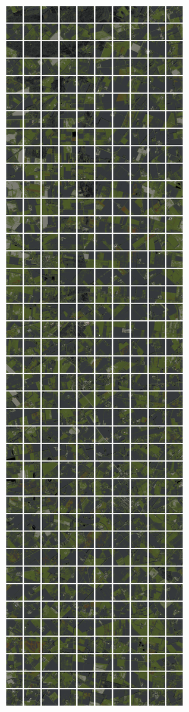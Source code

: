 <html>
<div>
<img src="https://github.com/HakkaTjakka/NL_TILE_MAP/blob/main/18/637/-1039/r.6370.-10390.png" height="44" width="44">
<img src="https://github.com/HakkaTjakka/NL_TILE_MAP/blob/main/18/637/-1039/r.6371.-10390.png" height="44" width="44">
<img src="https://github.com/HakkaTjakka/NL_TILE_MAP/blob/main/18/637/-1039/r.6372.-10390.png" height="44" width="44">
<img src="https://github.com/HakkaTjakka/NL_TILE_MAP/blob/main/18/637/-1039/r.6373.-10390.png" height="44" width="44">
<img src="https://github.com/HakkaTjakka/NL_TILE_MAP/blob/main/18/637/-1039/r.6374.-10390.png" height="44" width="44">
<img src="https://github.com/HakkaTjakka/NL_TILE_MAP/blob/main/18/637/-1039/r.6375.-10390.png" height="44" width="44">
<img src="https://github.com/HakkaTjakka/NL_TILE_MAP/blob/main/18/637/-1039/r.6376.-10390.png" height="44" width="44">
<img src="https://github.com/HakkaTjakka/NL_TILE_MAP/blob/main/18/637/-1039/r.6377.-10390.png" height="44" width="44">
<img src="https://github.com/HakkaTjakka/NL_TILE_MAP/blob/main/18/637/-1039/r.6378.-10390.png" height="44" width="44">
<img src="https://github.com/HakkaTjakka/NL_TILE_MAP/blob/main/18/637/-1039/r.6379.-10390.png" height="44" width="44">
<img src="https://github.com/HakkaTjakka/NL_TILE_MAP/blob/main/18/638/-1039/r.6380.-10390.png" height="44" width="44">
<img src="https://github.com/HakkaTjakka/NL_TILE_MAP/blob/main/18/638/-1039/r.6381.-10390.png" height="44" width="44">
<img src="https://github.com/HakkaTjakka/NL_TILE_MAP/blob/main/18/638/-1039/r.6382.-10390.png" height="44" width="44">
<img src="https://github.com/HakkaTjakka/NL_TILE_MAP/blob/main/18/638/-1039/r.6383.-10390.png" height="44" width="44">
<img src="https://github.com/HakkaTjakka/NL_TILE_MAP/blob/main/18/638/-1039/r.6384.-10390.png" height="44" width="44">
<img src="https://github.com/HakkaTjakka/NL_TILE_MAP/blob/main/18/638/-1039/r.6385.-10390.png" height="44" width="44">
<img src="https://github.com/HakkaTjakka/NL_TILE_MAP/blob/main/18/638/-1039/r.6386.-10390.png" height="44" width="44">
<img src="https://github.com/HakkaTjakka/NL_TILE_MAP/blob/main/18/638/-1039/r.6387.-10390.png" height="44" width="44">
<img src="https://github.com/HakkaTjakka/NL_TILE_MAP/blob/main/18/638/-1039/r.6388.-10390.png" height="44" width="44">
<img src="https://github.com/HakkaTjakka/NL_TILE_MAP/blob/main/18/638/-1039/r.6389.-10390.png" height="44" width="44">
<br>
<img src="https://github.com/HakkaTjakka/NL_TILE_MAP/blob/main/18/637/-1039/r.6370.-10389.png" height="44" width="44">
<img src="https://github.com/HakkaTjakka/NL_TILE_MAP/blob/main/18/637/-1039/r.6371.-10389.png" height="44" width="44">
<img src="https://github.com/HakkaTjakka/NL_TILE_MAP/blob/main/18/637/-1039/r.6372.-10389.png" height="44" width="44">
<img src="https://github.com/HakkaTjakka/NL_TILE_MAP/blob/main/18/637/-1039/r.6373.-10389.png" height="44" width="44">
<img src="https://github.com/HakkaTjakka/NL_TILE_MAP/blob/main/18/637/-1039/r.6374.-10389.png" height="44" width="44">
<img src="https://github.com/HakkaTjakka/NL_TILE_MAP/blob/main/18/637/-1039/r.6375.-10389.png" height="44" width="44">
<img src="https://github.com/HakkaTjakka/NL_TILE_MAP/blob/main/18/637/-1039/r.6376.-10389.png" height="44" width="44">
<img src="https://github.com/HakkaTjakka/NL_TILE_MAP/blob/main/18/637/-1039/r.6377.-10389.png" height="44" width="44">
<img src="https://github.com/HakkaTjakka/NL_TILE_MAP/blob/main/18/637/-1039/r.6378.-10389.png" height="44" width="44">
<img src="https://github.com/HakkaTjakka/NL_TILE_MAP/blob/main/18/637/-1039/r.6379.-10389.png" height="44" width="44">
<img src="https://github.com/HakkaTjakka/NL_TILE_MAP/blob/main/18/638/-1039/r.6380.-10389.png" height="44" width="44">
<img src="https://github.com/HakkaTjakka/NL_TILE_MAP/blob/main/18/638/-1039/r.6381.-10389.png" height="44" width="44">
<img src="https://github.com/HakkaTjakka/NL_TILE_MAP/blob/main/18/638/-1039/r.6382.-10389.png" height="44" width="44">
<img src="https://github.com/HakkaTjakka/NL_TILE_MAP/blob/main/18/638/-1039/r.6383.-10389.png" height="44" width="44">
<img src="https://github.com/HakkaTjakka/NL_TILE_MAP/blob/main/18/638/-1039/r.6384.-10389.png" height="44" width="44">
<img src="https://github.com/HakkaTjakka/NL_TILE_MAP/blob/main/18/638/-1039/r.6385.-10389.png" height="44" width="44">
<img src="https://github.com/HakkaTjakka/NL_TILE_MAP/blob/main/18/638/-1039/r.6386.-10389.png" height="44" width="44">
<img src="https://github.com/HakkaTjakka/NL_TILE_MAP/blob/main/18/638/-1039/r.6387.-10389.png" height="44" width="44">
<img src="https://github.com/HakkaTjakka/NL_TILE_MAP/blob/main/18/638/-1039/r.6388.-10389.png" height="44" width="44">
<img src="https://github.com/HakkaTjakka/NL_TILE_MAP/blob/main/18/638/-1039/r.6389.-10389.png" height="44" width="44">
<br>
<img src="https://github.com/HakkaTjakka/NL_TILE_MAP/blob/main/18/637/-1039/r.6370.-10388.png" height="44" width="44">
<img src="https://github.com/HakkaTjakka/NL_TILE_MAP/blob/main/18/637/-1039/r.6371.-10388.png" height="44" width="44">
<img src="https://github.com/HakkaTjakka/NL_TILE_MAP/blob/main/18/637/-1039/r.6372.-10388.png" height="44" width="44">
<img src="https://github.com/HakkaTjakka/NL_TILE_MAP/blob/main/18/637/-1039/r.6373.-10388.png" height="44" width="44">
<img src="https://github.com/HakkaTjakka/NL_TILE_MAP/blob/main/18/637/-1039/r.6374.-10388.png" height="44" width="44">
<img src="https://github.com/HakkaTjakka/NL_TILE_MAP/blob/main/18/637/-1039/r.6375.-10388.png" height="44" width="44">
<img src="https://github.com/HakkaTjakka/NL_TILE_MAP/blob/main/18/637/-1039/r.6376.-10388.png" height="44" width="44">
<img src="https://github.com/HakkaTjakka/NL_TILE_MAP/blob/main/18/637/-1039/r.6377.-10388.png" height="44" width="44">
<img src="https://github.com/HakkaTjakka/NL_TILE_MAP/blob/main/18/637/-1039/r.6378.-10388.png" height="44" width="44">
<img src="https://github.com/HakkaTjakka/NL_TILE_MAP/blob/main/18/637/-1039/r.6379.-10388.png" height="44" width="44">
<img src="https://github.com/HakkaTjakka/NL_TILE_MAP/blob/main/18/638/-1039/r.6380.-10388.png" height="44" width="44">
<img src="https://github.com/HakkaTjakka/NL_TILE_MAP/blob/main/18/638/-1039/r.6381.-10388.png" height="44" width="44">
<img src="https://github.com/HakkaTjakka/NL_TILE_MAP/blob/main/18/638/-1039/r.6382.-10388.png" height="44" width="44">
<img src="https://github.com/HakkaTjakka/NL_TILE_MAP/blob/main/18/638/-1039/r.6383.-10388.png" height="44" width="44">
<img src="https://github.com/HakkaTjakka/NL_TILE_MAP/blob/main/18/638/-1039/r.6384.-10388.png" height="44" width="44">
<img src="https://github.com/HakkaTjakka/NL_TILE_MAP/blob/main/18/638/-1039/r.6385.-10388.png" height="44" width="44">
<img src="https://github.com/HakkaTjakka/NL_TILE_MAP/blob/main/18/638/-1039/r.6386.-10388.png" height="44" width="44">
<img src="https://github.com/HakkaTjakka/NL_TILE_MAP/blob/main/18/638/-1039/r.6387.-10388.png" height="44" width="44">
<img src="https://github.com/HakkaTjakka/NL_TILE_MAP/blob/main/18/638/-1039/r.6388.-10388.png" height="44" width="44">
<img src="https://github.com/HakkaTjakka/NL_TILE_MAP/blob/main/18/638/-1039/r.6389.-10388.png" height="44" width="44">
<br>
<img src="https://github.com/HakkaTjakka/NL_TILE_MAP/blob/main/18/637/-1039/r.6370.-10387.png" height="44" width="44">
<img src="https://github.com/HakkaTjakka/NL_TILE_MAP/blob/main/18/637/-1039/r.6371.-10387.png" height="44" width="44">
<img src="https://github.com/HakkaTjakka/NL_TILE_MAP/blob/main/18/637/-1039/r.6372.-10387.png" height="44" width="44">
<img src="https://github.com/HakkaTjakka/NL_TILE_MAP/blob/main/18/637/-1039/r.6373.-10387.png" height="44" width="44">
<img src="https://github.com/HakkaTjakka/NL_TILE_MAP/blob/main/18/637/-1039/r.6374.-10387.png" height="44" width="44">
<img src="https://github.com/HakkaTjakka/NL_TILE_MAP/blob/main/18/637/-1039/r.6375.-10387.png" height="44" width="44">
<img src="https://github.com/HakkaTjakka/NL_TILE_MAP/blob/main/18/637/-1039/r.6376.-10387.png" height="44" width="44">
<img src="https://github.com/HakkaTjakka/NL_TILE_MAP/blob/main/18/637/-1039/r.6377.-10387.png" height="44" width="44">
<img src="https://github.com/HakkaTjakka/NL_TILE_MAP/blob/main/18/637/-1039/r.6378.-10387.png" height="44" width="44">
<img src="https://github.com/HakkaTjakka/NL_TILE_MAP/blob/main/18/637/-1039/r.6379.-10387.png" height="44" width="44">
<img src="https://github.com/HakkaTjakka/NL_TILE_MAP/blob/main/18/638/-1039/r.6380.-10387.png" height="44" width="44">
<img src="https://github.com/HakkaTjakka/NL_TILE_MAP/blob/main/18/638/-1039/r.6381.-10387.png" height="44" width="44">
<img src="https://github.com/HakkaTjakka/NL_TILE_MAP/blob/main/18/638/-1039/r.6382.-10387.png" height="44" width="44">
<img src="https://github.com/HakkaTjakka/NL_TILE_MAP/blob/main/18/638/-1039/r.6383.-10387.png" height="44" width="44">
<img src="https://github.com/HakkaTjakka/NL_TILE_MAP/blob/main/18/638/-1039/r.6384.-10387.png" height="44" width="44">
<img src="https://github.com/HakkaTjakka/NL_TILE_MAP/blob/main/18/638/-1039/r.6385.-10387.png" height="44" width="44">
<img src="https://github.com/HakkaTjakka/NL_TILE_MAP/blob/main/18/638/-1039/r.6386.-10387.png" height="44" width="44">
<img src="https://github.com/HakkaTjakka/NL_TILE_MAP/blob/main/18/638/-1039/r.6387.-10387.png" height="44" width="44">
<img src="https://github.com/HakkaTjakka/NL_TILE_MAP/blob/main/18/638/-1039/r.6388.-10387.png" height="44" width="44">
<img src="https://github.com/HakkaTjakka/NL_TILE_MAP/blob/main/18/638/-1039/r.6389.-10387.png" height="44" width="44">
<br>
<img src="https://github.com/HakkaTjakka/NL_TILE_MAP/blob/main/18/637/-1039/r.6370.-10386.png" height="44" width="44">
<img src="https://github.com/HakkaTjakka/NL_TILE_MAP/blob/main/18/637/-1039/r.6371.-10386.png" height="44" width="44">
<img src="https://github.com/HakkaTjakka/NL_TILE_MAP/blob/main/18/637/-1039/r.6372.-10386.png" height="44" width="44">
<img src="https://github.com/HakkaTjakka/NL_TILE_MAP/blob/main/18/637/-1039/r.6373.-10386.png" height="44" width="44">
<img src="https://github.com/HakkaTjakka/NL_TILE_MAP/blob/main/18/637/-1039/r.6374.-10386.png" height="44" width="44">
<img src="https://github.com/HakkaTjakka/NL_TILE_MAP/blob/main/18/637/-1039/r.6375.-10386.png" height="44" width="44">
<img src="https://github.com/HakkaTjakka/NL_TILE_MAP/blob/main/18/637/-1039/r.6376.-10386.png" height="44" width="44">
<img src="https://github.com/HakkaTjakka/NL_TILE_MAP/blob/main/18/637/-1039/r.6377.-10386.png" height="44" width="44">
<img src="https://github.com/HakkaTjakka/NL_TILE_MAP/blob/main/18/637/-1039/r.6378.-10386.png" height="44" width="44">
<img src="https://github.com/HakkaTjakka/NL_TILE_MAP/blob/main/18/637/-1039/r.6379.-10386.png" height="44" width="44">
<img src="https://github.com/HakkaTjakka/NL_TILE_MAP/blob/main/18/638/-1039/r.6380.-10386.png" height="44" width="44">
<img src="https://github.com/HakkaTjakka/NL_TILE_MAP/blob/main/18/638/-1039/r.6381.-10386.png" height="44" width="44">
<img src="https://github.com/HakkaTjakka/NL_TILE_MAP/blob/main/18/638/-1039/r.6382.-10386.png" height="44" width="44">
<img src="https://github.com/HakkaTjakka/NL_TILE_MAP/blob/main/18/638/-1039/r.6383.-10386.png" height="44" width="44">
<img src="https://github.com/HakkaTjakka/NL_TILE_MAP/blob/main/18/638/-1039/r.6384.-10386.png" height="44" width="44">
<img src="https://github.com/HakkaTjakka/NL_TILE_MAP/blob/main/18/638/-1039/r.6385.-10386.png" height="44" width="44">
<img src="https://github.com/HakkaTjakka/NL_TILE_MAP/blob/main/18/638/-1039/r.6386.-10386.png" height="44" width="44">
<img src="https://github.com/HakkaTjakka/NL_TILE_MAP/blob/main/18/638/-1039/r.6387.-10386.png" height="44" width="44">
<img src="https://github.com/HakkaTjakka/NL_TILE_MAP/blob/main/18/638/-1039/r.6388.-10386.png" height="44" width="44">
<img src="https://github.com/HakkaTjakka/NL_TILE_MAP/blob/main/18/638/-1039/r.6389.-10386.png" height="44" width="44">
<br>
<img src="https://github.com/HakkaTjakka/NL_TILE_MAP/blob/main/18/637/-1039/r.6370.-10385.png" height="44" width="44">
<img src="https://github.com/HakkaTjakka/NL_TILE_MAP/blob/main/18/637/-1039/r.6371.-10385.png" height="44" width="44">
<img src="https://github.com/HakkaTjakka/NL_TILE_MAP/blob/main/18/637/-1039/r.6372.-10385.png" height="44" width="44">
<img src="https://github.com/HakkaTjakka/NL_TILE_MAP/blob/main/18/637/-1039/r.6373.-10385.png" height="44" width="44">
<img src="https://github.com/HakkaTjakka/NL_TILE_MAP/blob/main/18/637/-1039/r.6374.-10385.png" height="44" width="44">
<img src="https://github.com/HakkaTjakka/NL_TILE_MAP/blob/main/18/637/-1039/r.6375.-10385.png" height="44" width="44">
<img src="https://github.com/HakkaTjakka/NL_TILE_MAP/blob/main/18/637/-1039/r.6376.-10385.png" height="44" width="44">
<img src="https://github.com/HakkaTjakka/NL_TILE_MAP/blob/main/18/637/-1039/r.6377.-10385.png" height="44" width="44">
<img src="https://github.com/HakkaTjakka/NL_TILE_MAP/blob/main/18/637/-1039/r.6378.-10385.png" height="44" width="44">
<img src="https://github.com/HakkaTjakka/NL_TILE_MAP/blob/main/18/637/-1039/r.6379.-10385.png" height="44" width="44">
<img src="https://github.com/HakkaTjakka/NL_TILE_MAP/blob/main/18/638/-1039/r.6380.-10385.png" height="44" width="44">
<img src="https://github.com/HakkaTjakka/NL_TILE_MAP/blob/main/18/638/-1039/r.6381.-10385.png" height="44" width="44">
<img src="https://github.com/HakkaTjakka/NL_TILE_MAP/blob/main/18/638/-1039/r.6382.-10385.png" height="44" width="44">
<img src="https://github.com/HakkaTjakka/NL_TILE_MAP/blob/main/18/638/-1039/r.6383.-10385.png" height="44" width="44">
<img src="https://github.com/HakkaTjakka/NL_TILE_MAP/blob/main/18/638/-1039/r.6384.-10385.png" height="44" width="44">
<img src="https://github.com/HakkaTjakka/NL_TILE_MAP/blob/main/18/638/-1039/r.6385.-10385.png" height="44" width="44">
<img src="https://github.com/HakkaTjakka/NL_TILE_MAP/blob/main/18/638/-1039/r.6386.-10385.png" height="44" width="44">
<img src="https://github.com/HakkaTjakka/NL_TILE_MAP/blob/main/18/638/-1039/r.6387.-10385.png" height="44" width="44">
<img src="https://github.com/HakkaTjakka/NL_TILE_MAP/blob/main/18/638/-1039/r.6388.-10385.png" height="44" width="44">
<img src="https://github.com/HakkaTjakka/NL_TILE_MAP/blob/main/18/638/-1039/r.6389.-10385.png" height="44" width="44">
<br>
<img src="https://github.com/HakkaTjakka/NL_TILE_MAP/blob/main/18/637/-1039/r.6370.-10384.png" height="44" width="44">
<img src="https://github.com/HakkaTjakka/NL_TILE_MAP/blob/main/18/637/-1039/r.6371.-10384.png" height="44" width="44">
<img src="https://github.com/HakkaTjakka/NL_TILE_MAP/blob/main/18/637/-1039/r.6372.-10384.png" height="44" width="44">
<img src="https://github.com/HakkaTjakka/NL_TILE_MAP/blob/main/18/637/-1039/r.6373.-10384.png" height="44" width="44">
<img src="https://github.com/HakkaTjakka/NL_TILE_MAP/blob/main/18/637/-1039/r.6374.-10384.png" height="44" width="44">
<img src="https://github.com/HakkaTjakka/NL_TILE_MAP/blob/main/18/637/-1039/r.6375.-10384.png" height="44" width="44">
<img src="https://github.com/HakkaTjakka/NL_TILE_MAP/blob/main/18/637/-1039/r.6376.-10384.png" height="44" width="44">
<img src="https://github.com/HakkaTjakka/NL_TILE_MAP/blob/main/18/637/-1039/r.6377.-10384.png" height="44" width="44">
<img src="https://github.com/HakkaTjakka/NL_TILE_MAP/blob/main/18/637/-1039/r.6378.-10384.png" height="44" width="44">
<img src="https://github.com/HakkaTjakka/NL_TILE_MAP/blob/main/18/637/-1039/r.6379.-10384.png" height="44" width="44">
<img src="https://github.com/HakkaTjakka/NL_TILE_MAP/blob/main/18/638/-1039/r.6380.-10384.png" height="44" width="44">
<img src="https://github.com/HakkaTjakka/NL_TILE_MAP/blob/main/18/638/-1039/r.6381.-10384.png" height="44" width="44">
<img src="https://github.com/HakkaTjakka/NL_TILE_MAP/blob/main/18/638/-1039/r.6382.-10384.png" height="44" width="44">
<img src="https://github.com/HakkaTjakka/NL_TILE_MAP/blob/main/18/638/-1039/r.6383.-10384.png" height="44" width="44">
<img src="https://github.com/HakkaTjakka/NL_TILE_MAP/blob/main/18/638/-1039/r.6384.-10384.png" height="44" width="44">
<img src="https://github.com/HakkaTjakka/NL_TILE_MAP/blob/main/18/638/-1039/r.6385.-10384.png" height="44" width="44">
<img src="https://github.com/HakkaTjakka/NL_TILE_MAP/blob/main/18/638/-1039/r.6386.-10384.png" height="44" width="44">
<img src="https://github.com/HakkaTjakka/NL_TILE_MAP/blob/main/18/638/-1039/r.6387.-10384.png" height="44" width="44">
<img src="https://github.com/HakkaTjakka/NL_TILE_MAP/blob/main/18/638/-1039/r.6388.-10384.png" height="44" width="44">
<img src="https://github.com/HakkaTjakka/NL_TILE_MAP/blob/main/18/638/-1039/r.6389.-10384.png" height="44" width="44">
<br>
<img src="https://github.com/HakkaTjakka/NL_TILE_MAP/blob/main/18/637/-1039/r.6370.-10383.png" height="44" width="44">
<img src="https://github.com/HakkaTjakka/NL_TILE_MAP/blob/main/18/637/-1039/r.6371.-10383.png" height="44" width="44">
<img src="https://github.com/HakkaTjakka/NL_TILE_MAP/blob/main/18/637/-1039/r.6372.-10383.png" height="44" width="44">
<img src="https://github.com/HakkaTjakka/NL_TILE_MAP/blob/main/18/637/-1039/r.6373.-10383.png" height="44" width="44">
<img src="https://github.com/HakkaTjakka/NL_TILE_MAP/blob/main/18/637/-1039/r.6374.-10383.png" height="44" width="44">
<img src="https://github.com/HakkaTjakka/NL_TILE_MAP/blob/main/18/637/-1039/r.6375.-10383.png" height="44" width="44">
<img src="https://github.com/HakkaTjakka/NL_TILE_MAP/blob/main/18/637/-1039/r.6376.-10383.png" height="44" width="44">
<img src="https://github.com/HakkaTjakka/NL_TILE_MAP/blob/main/18/637/-1039/r.6377.-10383.png" height="44" width="44">
<img src="https://github.com/HakkaTjakka/NL_TILE_MAP/blob/main/18/637/-1039/r.6378.-10383.png" height="44" width="44">
<img src="https://github.com/HakkaTjakka/NL_TILE_MAP/blob/main/18/637/-1039/r.6379.-10383.png" height="44" width="44">
<img src="https://github.com/HakkaTjakka/NL_TILE_MAP/blob/main/18/638/-1039/r.6380.-10383.png" height="44" width="44">
<img src="https://github.com/HakkaTjakka/NL_TILE_MAP/blob/main/18/638/-1039/r.6381.-10383.png" height="44" width="44">
<img src="https://github.com/HakkaTjakka/NL_TILE_MAP/blob/main/18/638/-1039/r.6382.-10383.png" height="44" width="44">
<img src="https://github.com/HakkaTjakka/NL_TILE_MAP/blob/main/18/638/-1039/r.6383.-10383.png" height="44" width="44">
<img src="https://github.com/HakkaTjakka/NL_TILE_MAP/blob/main/18/638/-1039/r.6384.-10383.png" height="44" width="44">
<img src="https://github.com/HakkaTjakka/NL_TILE_MAP/blob/main/18/638/-1039/r.6385.-10383.png" height="44" width="44">
<img src="https://github.com/HakkaTjakka/NL_TILE_MAP/blob/main/18/638/-1039/r.6386.-10383.png" height="44" width="44">
<img src="https://github.com/HakkaTjakka/NL_TILE_MAP/blob/main/18/638/-1039/r.6387.-10383.png" height="44" width="44">
<img src="https://github.com/HakkaTjakka/NL_TILE_MAP/blob/main/18/638/-1039/r.6388.-10383.png" height="44" width="44">
<img src="https://github.com/HakkaTjakka/NL_TILE_MAP/blob/main/18/638/-1039/r.6389.-10383.png" height="44" width="44">
<br>
<img src="https://github.com/HakkaTjakka/NL_TILE_MAP/blob/main/18/637/-1039/r.6370.-10382.png" height="44" width="44">
<img src="https://github.com/HakkaTjakka/NL_TILE_MAP/blob/main/18/637/-1039/r.6371.-10382.png" height="44" width="44">
<img src="https://github.com/HakkaTjakka/NL_TILE_MAP/blob/main/18/637/-1039/r.6372.-10382.png" height="44" width="44">
<img src="https://github.com/HakkaTjakka/NL_TILE_MAP/blob/main/18/637/-1039/r.6373.-10382.png" height="44" width="44">
<img src="https://github.com/HakkaTjakka/NL_TILE_MAP/blob/main/18/637/-1039/r.6374.-10382.png" height="44" width="44">
<img src="https://github.com/HakkaTjakka/NL_TILE_MAP/blob/main/18/637/-1039/r.6375.-10382.png" height="44" width="44">
<img src="https://github.com/HakkaTjakka/NL_TILE_MAP/blob/main/18/637/-1039/r.6376.-10382.png" height="44" width="44">
<img src="https://github.com/HakkaTjakka/NL_TILE_MAP/blob/main/18/637/-1039/r.6377.-10382.png" height="44" width="44">
<img src="https://github.com/HakkaTjakka/NL_TILE_MAP/blob/main/18/637/-1039/r.6378.-10382.png" height="44" width="44">
<img src="https://github.com/HakkaTjakka/NL_TILE_MAP/blob/main/18/637/-1039/r.6379.-10382.png" height="44" width="44">
<img src="https://github.com/HakkaTjakka/NL_TILE_MAP/blob/main/18/638/-1039/r.6380.-10382.png" height="44" width="44">
<img src="https://github.com/HakkaTjakka/NL_TILE_MAP/blob/main/18/638/-1039/r.6381.-10382.png" height="44" width="44">
<img src="https://github.com/HakkaTjakka/NL_TILE_MAP/blob/main/18/638/-1039/r.6382.-10382.png" height="44" width="44">
<img src="https://github.com/HakkaTjakka/NL_TILE_MAP/blob/main/18/638/-1039/r.6383.-10382.png" height="44" width="44">
<img src="https://github.com/HakkaTjakka/NL_TILE_MAP/blob/main/18/638/-1039/r.6384.-10382.png" height="44" width="44">
<img src="https://github.com/HakkaTjakka/NL_TILE_MAP/blob/main/18/638/-1039/r.6385.-10382.png" height="44" width="44">
<img src="https://github.com/HakkaTjakka/NL_TILE_MAP/blob/main/18/638/-1039/r.6386.-10382.png" height="44" width="44">
<img src="https://github.com/HakkaTjakka/NL_TILE_MAP/blob/main/18/638/-1039/r.6387.-10382.png" height="44" width="44">
<img src="https://github.com/HakkaTjakka/NL_TILE_MAP/blob/main/18/638/-1039/r.6388.-10382.png" height="44" width="44">
<img src="https://github.com/HakkaTjakka/NL_TILE_MAP/blob/main/18/638/-1039/r.6389.-10382.png" height="44" width="44">
<br>
<img src="https://github.com/HakkaTjakka/NL_TILE_MAP/blob/main/18/637/-1039/r.6370.-10381.png" height="44" width="44">
<img src="https://github.com/HakkaTjakka/NL_TILE_MAP/blob/main/18/637/-1039/r.6371.-10381.png" height="44" width="44">
<img src="https://github.com/HakkaTjakka/NL_TILE_MAP/blob/main/18/637/-1039/r.6372.-10381.png" height="44" width="44">
<img src="https://github.com/HakkaTjakka/NL_TILE_MAP/blob/main/18/637/-1039/r.6373.-10381.png" height="44" width="44">
<img src="https://github.com/HakkaTjakka/NL_TILE_MAP/blob/main/18/637/-1039/r.6374.-10381.png" height="44" width="44">
<img src="https://github.com/HakkaTjakka/NL_TILE_MAP/blob/main/18/637/-1039/r.6375.-10381.png" height="44" width="44">
<img src="https://github.com/HakkaTjakka/NL_TILE_MAP/blob/main/18/637/-1039/r.6376.-10381.png" height="44" width="44">
<img src="https://github.com/HakkaTjakka/NL_TILE_MAP/blob/main/18/637/-1039/r.6377.-10381.png" height="44" width="44">
<img src="https://github.com/HakkaTjakka/NL_TILE_MAP/blob/main/18/637/-1039/r.6378.-10381.png" height="44" width="44">
<img src="https://github.com/HakkaTjakka/NL_TILE_MAP/blob/main/18/637/-1039/r.6379.-10381.png" height="44" width="44">
<img src="https://github.com/HakkaTjakka/NL_TILE_MAP/blob/main/18/638/-1039/r.6380.-10381.png" height="44" width="44">
<img src="https://github.com/HakkaTjakka/NL_TILE_MAP/blob/main/18/638/-1039/r.6381.-10381.png" height="44" width="44">
<img src="https://github.com/HakkaTjakka/NL_TILE_MAP/blob/main/18/638/-1039/r.6382.-10381.png" height="44" width="44">
<img src="https://github.com/HakkaTjakka/NL_TILE_MAP/blob/main/18/638/-1039/r.6383.-10381.png" height="44" width="44">
<img src="https://github.com/HakkaTjakka/NL_TILE_MAP/blob/main/18/638/-1039/r.6384.-10381.png" height="44" width="44">
<img src="https://github.com/HakkaTjakka/NL_TILE_MAP/blob/main/18/638/-1039/r.6385.-10381.png" height="44" width="44">
<img src="https://github.com/HakkaTjakka/NL_TILE_MAP/blob/main/18/638/-1039/r.6386.-10381.png" height="44" width="44">
<img src="https://github.com/HakkaTjakka/NL_TILE_MAP/blob/main/18/638/-1039/r.6387.-10381.png" height="44" width="44">
<img src="https://github.com/HakkaTjakka/NL_TILE_MAP/blob/main/18/638/-1039/r.6388.-10381.png" height="44" width="44">
<img src="https://github.com/HakkaTjakka/NL_TILE_MAP/blob/main/18/638/-1039/r.6389.-10381.png" height="44" width="44">
<br>
<img src="https://github.com/HakkaTjakka/NL_TILE_MAP/blob/main/18/637/-1038/r.6370.-10380.png" height="44" width="44">
<img src="https://github.com/HakkaTjakka/NL_TILE_MAP/blob/main/18/637/-1038/r.6371.-10380.png" height="44" width="44">
<img src="https://github.com/HakkaTjakka/NL_TILE_MAP/blob/main/18/637/-1038/r.6372.-10380.png" height="44" width="44">
<img src="https://github.com/HakkaTjakka/NL_TILE_MAP/blob/main/18/637/-1038/r.6373.-10380.png" height="44" width="44">
<img src="https://github.com/HakkaTjakka/NL_TILE_MAP/blob/main/18/637/-1038/r.6374.-10380.png" height="44" width="44">
<img src="https://github.com/HakkaTjakka/NL_TILE_MAP/blob/main/18/637/-1038/r.6375.-10380.png" height="44" width="44">
<img src="https://github.com/HakkaTjakka/NL_TILE_MAP/blob/main/18/637/-1038/r.6376.-10380.png" height="44" width="44">
<img src="https://github.com/HakkaTjakka/NL_TILE_MAP/blob/main/18/637/-1038/r.6377.-10380.png" height="44" width="44">
<img src="https://github.com/HakkaTjakka/NL_TILE_MAP/blob/main/18/637/-1038/r.6378.-10380.png" height="44" width="44">
<img src="https://github.com/HakkaTjakka/NL_TILE_MAP/blob/main/18/637/-1038/r.6379.-10380.png" height="44" width="44">
<img src="https://github.com/HakkaTjakka/NL_TILE_MAP/blob/main/18/638/-1038/r.6380.-10380.png" height="44" width="44">
<img src="https://github.com/HakkaTjakka/NL_TILE_MAP/blob/main/18/638/-1038/r.6381.-10380.png" height="44" width="44">
<img src="https://github.com/HakkaTjakka/NL_TILE_MAP/blob/main/18/638/-1038/r.6382.-10380.png" height="44" width="44">
<img src="https://github.com/HakkaTjakka/NL_TILE_MAP/blob/main/18/638/-1038/r.6383.-10380.png" height="44" width="44">
<img src="https://github.com/HakkaTjakka/NL_TILE_MAP/blob/main/18/638/-1038/r.6384.-10380.png" height="44" width="44">
<img src="https://github.com/HakkaTjakka/NL_TILE_MAP/blob/main/18/638/-1038/r.6385.-10380.png" height="44" width="44">
<img src="https://github.com/HakkaTjakka/NL_TILE_MAP/blob/main/18/638/-1038/r.6386.-10380.png" height="44" width="44">
<img src="https://github.com/HakkaTjakka/NL_TILE_MAP/blob/main/18/638/-1038/r.6387.-10380.png" height="44" width="44">
<img src="https://github.com/HakkaTjakka/NL_TILE_MAP/blob/main/18/638/-1038/r.6388.-10380.png" height="44" width="44">
<img src="https://github.com/HakkaTjakka/NL_TILE_MAP/blob/main/18/638/-1038/r.6389.-10380.png" height="44" width="44">
<br>
<img src="https://github.com/HakkaTjakka/NL_TILE_MAP/blob/main/18/637/-1038/r.6370.-10379.png" height="44" width="44">
<img src="https://github.com/HakkaTjakka/NL_TILE_MAP/blob/main/18/637/-1038/r.6371.-10379.png" height="44" width="44">
<img src="https://github.com/HakkaTjakka/NL_TILE_MAP/blob/main/18/637/-1038/r.6372.-10379.png" height="44" width="44">
<img src="https://github.com/HakkaTjakka/NL_TILE_MAP/blob/main/18/637/-1038/r.6373.-10379.png" height="44" width="44">
<img src="https://github.com/HakkaTjakka/NL_TILE_MAP/blob/main/18/637/-1038/r.6374.-10379.png" height="44" width="44">
<img src="https://github.com/HakkaTjakka/NL_TILE_MAP/blob/main/18/637/-1038/r.6375.-10379.png" height="44" width="44">
<img src="https://github.com/HakkaTjakka/NL_TILE_MAP/blob/main/18/637/-1038/r.6376.-10379.png" height="44" width="44">
<img src="https://github.com/HakkaTjakka/NL_TILE_MAP/blob/main/18/637/-1038/r.6377.-10379.png" height="44" width="44">
<img src="https://github.com/HakkaTjakka/NL_TILE_MAP/blob/main/18/637/-1038/r.6378.-10379.png" height="44" width="44">
<img src="https://github.com/HakkaTjakka/NL_TILE_MAP/blob/main/18/637/-1038/r.6379.-10379.png" height="44" width="44">
<img src="https://github.com/HakkaTjakka/NL_TILE_MAP/blob/main/18/638/-1038/r.6380.-10379.png" height="44" width="44">
<img src="https://github.com/HakkaTjakka/NL_TILE_MAP/blob/main/18/638/-1038/r.6381.-10379.png" height="44" width="44">
<img src="https://github.com/HakkaTjakka/NL_TILE_MAP/blob/main/18/638/-1038/r.6382.-10379.png" height="44" width="44">
<img src="https://github.com/HakkaTjakka/NL_TILE_MAP/blob/main/18/638/-1038/r.6383.-10379.png" height="44" width="44">
<img src="https://github.com/HakkaTjakka/NL_TILE_MAP/blob/main/18/638/-1038/r.6384.-10379.png" height="44" width="44">
<img src="https://github.com/HakkaTjakka/NL_TILE_MAP/blob/main/18/638/-1038/r.6385.-10379.png" height="44" width="44">
<img src="https://github.com/HakkaTjakka/NL_TILE_MAP/blob/main/18/638/-1038/r.6386.-10379.png" height="44" width="44">
<img src="https://github.com/HakkaTjakka/NL_TILE_MAP/blob/main/18/638/-1038/r.6387.-10379.png" height="44" width="44">
<img src="https://github.com/HakkaTjakka/NL_TILE_MAP/blob/main/18/638/-1038/r.6388.-10379.png" height="44" width="44">
<img src="https://github.com/HakkaTjakka/NL_TILE_MAP/blob/main/18/638/-1038/r.6389.-10379.png" height="44" width="44">
<br>
<img src="https://github.com/HakkaTjakka/NL_TILE_MAP/blob/main/18/637/-1038/r.6370.-10378.png" height="44" width="44">
<img src="https://github.com/HakkaTjakka/NL_TILE_MAP/blob/main/18/637/-1038/r.6371.-10378.png" height="44" width="44">
<img src="https://github.com/HakkaTjakka/NL_TILE_MAP/blob/main/18/637/-1038/r.6372.-10378.png" height="44" width="44">
<img src="https://github.com/HakkaTjakka/NL_TILE_MAP/blob/main/18/637/-1038/r.6373.-10378.png" height="44" width="44">
<img src="https://github.com/HakkaTjakka/NL_TILE_MAP/blob/main/18/637/-1038/r.6374.-10378.png" height="44" width="44">
<img src="https://github.com/HakkaTjakka/NL_TILE_MAP/blob/main/18/637/-1038/r.6375.-10378.png" height="44" width="44">
<img src="https://github.com/HakkaTjakka/NL_TILE_MAP/blob/main/18/637/-1038/r.6376.-10378.png" height="44" width="44">
<img src="https://github.com/HakkaTjakka/NL_TILE_MAP/blob/main/18/637/-1038/r.6377.-10378.png" height="44" width="44">
<img src="https://github.com/HakkaTjakka/NL_TILE_MAP/blob/main/18/637/-1038/r.6378.-10378.png" height="44" width="44">
<img src="https://github.com/HakkaTjakka/NL_TILE_MAP/blob/main/18/637/-1038/r.6379.-10378.png" height="44" width="44">
<img src="https://github.com/HakkaTjakka/NL_TILE_MAP/blob/main/18/638/-1038/r.6380.-10378.png" height="44" width="44">
<img src="https://github.com/HakkaTjakka/NL_TILE_MAP/blob/main/18/638/-1038/r.6381.-10378.png" height="44" width="44">
<img src="https://github.com/HakkaTjakka/NL_TILE_MAP/blob/main/18/638/-1038/r.6382.-10378.png" height="44" width="44">
<img src="https://github.com/HakkaTjakka/NL_TILE_MAP/blob/main/18/638/-1038/r.6383.-10378.png" height="44" width="44">
<img src="https://github.com/HakkaTjakka/NL_TILE_MAP/blob/main/18/638/-1038/r.6384.-10378.png" height="44" width="44">
<img src="https://github.com/HakkaTjakka/NL_TILE_MAP/blob/main/18/638/-1038/r.6385.-10378.png" height="44" width="44">
<img src="https://github.com/HakkaTjakka/NL_TILE_MAP/blob/main/18/638/-1038/r.6386.-10378.png" height="44" width="44">
<img src="https://github.com/HakkaTjakka/NL_TILE_MAP/blob/main/18/638/-1038/r.6387.-10378.png" height="44" width="44">
<img src="https://github.com/HakkaTjakka/NL_TILE_MAP/blob/main/18/638/-1038/r.6388.-10378.png" height="44" width="44">
<img src="https://github.com/HakkaTjakka/NL_TILE_MAP/blob/main/18/638/-1038/r.6389.-10378.png" height="44" width="44">
<br>
<img src="https://github.com/HakkaTjakka/NL_TILE_MAP/blob/main/18/637/-1038/r.6370.-10377.png" height="44" width="44">
<img src="https://github.com/HakkaTjakka/NL_TILE_MAP/blob/main/18/637/-1038/r.6371.-10377.png" height="44" width="44">
<img src="https://github.com/HakkaTjakka/NL_TILE_MAP/blob/main/18/637/-1038/r.6372.-10377.png" height="44" width="44">
<img src="https://github.com/HakkaTjakka/NL_TILE_MAP/blob/main/18/637/-1038/r.6373.-10377.png" height="44" width="44">
<img src="https://github.com/HakkaTjakka/NL_TILE_MAP/blob/main/18/637/-1038/r.6374.-10377.png" height="44" width="44">
<img src="https://github.com/HakkaTjakka/NL_TILE_MAP/blob/main/18/637/-1038/r.6375.-10377.png" height="44" width="44">
<img src="https://github.com/HakkaTjakka/NL_TILE_MAP/blob/main/18/637/-1038/r.6376.-10377.png" height="44" width="44">
<img src="https://github.com/HakkaTjakka/NL_TILE_MAP/blob/main/18/637/-1038/r.6377.-10377.png" height="44" width="44">
<img src="https://github.com/HakkaTjakka/NL_TILE_MAP/blob/main/18/637/-1038/r.6378.-10377.png" height="44" width="44">
<img src="https://github.com/HakkaTjakka/NL_TILE_MAP/blob/main/18/637/-1038/r.6379.-10377.png" height="44" width="44">
<img src="https://github.com/HakkaTjakka/NL_TILE_MAP/blob/main/18/638/-1038/r.6380.-10377.png" height="44" width="44">
<img src="https://github.com/HakkaTjakka/NL_TILE_MAP/blob/main/18/638/-1038/r.6381.-10377.png" height="44" width="44">
<img src="https://github.com/HakkaTjakka/NL_TILE_MAP/blob/main/18/638/-1038/r.6382.-10377.png" height="44" width="44">
<img src="https://github.com/HakkaTjakka/NL_TILE_MAP/blob/main/18/638/-1038/r.6383.-10377.png" height="44" width="44">
<img src="https://github.com/HakkaTjakka/NL_TILE_MAP/blob/main/18/638/-1038/r.6384.-10377.png" height="44" width="44">
<img src="https://github.com/HakkaTjakka/NL_TILE_MAP/blob/main/18/638/-1038/r.6385.-10377.png" height="44" width="44">
<img src="https://github.com/HakkaTjakka/NL_TILE_MAP/blob/main/18/638/-1038/r.6386.-10377.png" height="44" width="44">
<img src="https://github.com/HakkaTjakka/NL_TILE_MAP/blob/main/18/638/-1038/r.6387.-10377.png" height="44" width="44">
<img src="https://github.com/HakkaTjakka/NL_TILE_MAP/blob/main/18/638/-1038/r.6388.-10377.png" height="44" width="44">
<img src="https://github.com/HakkaTjakka/NL_TILE_MAP/blob/main/18/638/-1038/r.6389.-10377.png" height="44" width="44">
<br>
<img src="https://github.com/HakkaTjakka/NL_TILE_MAP/blob/main/18/637/-1038/r.6370.-10376.png" height="44" width="44">
<img src="https://github.com/HakkaTjakka/NL_TILE_MAP/blob/main/18/637/-1038/r.6371.-10376.png" height="44" width="44">
<img src="https://github.com/HakkaTjakka/NL_TILE_MAP/blob/main/18/637/-1038/r.6372.-10376.png" height="44" width="44">
<img src="https://github.com/HakkaTjakka/NL_TILE_MAP/blob/main/18/637/-1038/r.6373.-10376.png" height="44" width="44">
<img src="https://github.com/HakkaTjakka/NL_TILE_MAP/blob/main/18/637/-1038/r.6374.-10376.png" height="44" width="44">
<img src="https://github.com/HakkaTjakka/NL_TILE_MAP/blob/main/18/637/-1038/r.6375.-10376.png" height="44" width="44">
<img src="https://github.com/HakkaTjakka/NL_TILE_MAP/blob/main/18/637/-1038/r.6376.-10376.png" height="44" width="44">
<img src="https://github.com/HakkaTjakka/NL_TILE_MAP/blob/main/18/637/-1038/r.6377.-10376.png" height="44" width="44">
<img src="https://github.com/HakkaTjakka/NL_TILE_MAP/blob/main/18/637/-1038/r.6378.-10376.png" height="44" width="44">
<img src="https://github.com/HakkaTjakka/NL_TILE_MAP/blob/main/18/637/-1038/r.6379.-10376.png" height="44" width="44">
<img src="https://github.com/HakkaTjakka/NL_TILE_MAP/blob/main/18/638/-1038/r.6380.-10376.png" height="44" width="44">
<img src="https://github.com/HakkaTjakka/NL_TILE_MAP/blob/main/18/638/-1038/r.6381.-10376.png" height="44" width="44">
<img src="https://github.com/HakkaTjakka/NL_TILE_MAP/blob/main/18/638/-1038/r.6382.-10376.png" height="44" width="44">
<img src="https://github.com/HakkaTjakka/NL_TILE_MAP/blob/main/18/638/-1038/r.6383.-10376.png" height="44" width="44">
<img src="https://github.com/HakkaTjakka/NL_TILE_MAP/blob/main/18/638/-1038/r.6384.-10376.png" height="44" width="44">
<img src="https://github.com/HakkaTjakka/NL_TILE_MAP/blob/main/18/638/-1038/r.6385.-10376.png" height="44" width="44">
<img src="https://github.com/HakkaTjakka/NL_TILE_MAP/blob/main/18/638/-1038/r.6386.-10376.png" height="44" width="44">
<img src="https://github.com/HakkaTjakka/NL_TILE_MAP/blob/main/18/638/-1038/r.6387.-10376.png" height="44" width="44">
<img src="https://github.com/HakkaTjakka/NL_TILE_MAP/blob/main/18/638/-1038/r.6388.-10376.png" height="44" width="44">
<img src="https://github.com/HakkaTjakka/NL_TILE_MAP/blob/main/18/638/-1038/r.6389.-10376.png" height="44" width="44">
<br>
<img src="https://github.com/HakkaTjakka/NL_TILE_MAP/blob/main/18/637/-1038/r.6370.-10375.png" height="44" width="44">
<img src="https://github.com/HakkaTjakka/NL_TILE_MAP/blob/main/18/637/-1038/r.6371.-10375.png" height="44" width="44">
<img src="https://github.com/HakkaTjakka/NL_TILE_MAP/blob/main/18/637/-1038/r.6372.-10375.png" height="44" width="44">
<img src="https://github.com/HakkaTjakka/NL_TILE_MAP/blob/main/18/637/-1038/r.6373.-10375.png" height="44" width="44">
<img src="https://github.com/HakkaTjakka/NL_TILE_MAP/blob/main/18/637/-1038/r.6374.-10375.png" height="44" width="44">
<img src="https://github.com/HakkaTjakka/NL_TILE_MAP/blob/main/18/637/-1038/r.6375.-10375.png" height="44" width="44">
<img src="https://github.com/HakkaTjakka/NL_TILE_MAP/blob/main/18/637/-1038/r.6376.-10375.png" height="44" width="44">
<img src="https://github.com/HakkaTjakka/NL_TILE_MAP/blob/main/18/637/-1038/r.6377.-10375.png" height="44" width="44">
<img src="https://github.com/HakkaTjakka/NL_TILE_MAP/blob/main/18/637/-1038/r.6378.-10375.png" height="44" width="44">
<img src="https://github.com/HakkaTjakka/NL_TILE_MAP/blob/main/18/637/-1038/r.6379.-10375.png" height="44" width="44">
<img src="https://github.com/HakkaTjakka/NL_TILE_MAP/blob/main/18/638/-1038/r.6380.-10375.png" height="44" width="44">
<img src="https://github.com/HakkaTjakka/NL_TILE_MAP/blob/main/18/638/-1038/r.6381.-10375.png" height="44" width="44">
<img src="https://github.com/HakkaTjakka/NL_TILE_MAP/blob/main/18/638/-1038/r.6382.-10375.png" height="44" width="44">
<img src="https://github.com/HakkaTjakka/NL_TILE_MAP/blob/main/18/638/-1038/r.6383.-10375.png" height="44" width="44">
<img src="https://github.com/HakkaTjakka/NL_TILE_MAP/blob/main/18/638/-1038/r.6384.-10375.png" height="44" width="44">
<img src="https://github.com/HakkaTjakka/NL_TILE_MAP/blob/main/18/638/-1038/r.6385.-10375.png" height="44" width="44">
<img src="https://github.com/HakkaTjakka/NL_TILE_MAP/blob/main/18/638/-1038/r.6386.-10375.png" height="44" width="44">
<img src="https://github.com/HakkaTjakka/NL_TILE_MAP/blob/main/18/638/-1038/r.6387.-10375.png" height="44" width="44">
<img src="https://github.com/HakkaTjakka/NL_TILE_MAP/blob/main/18/638/-1038/r.6388.-10375.png" height="44" width="44">
<img src="https://github.com/HakkaTjakka/NL_TILE_MAP/blob/main/18/638/-1038/r.6389.-10375.png" height="44" width="44">
<br>
<img src="https://github.com/HakkaTjakka/NL_TILE_MAP/blob/main/18/637/-1038/r.6370.-10374.png" height="44" width="44">
<img src="https://github.com/HakkaTjakka/NL_TILE_MAP/blob/main/18/637/-1038/r.6371.-10374.png" height="44" width="44">
<img src="https://github.com/HakkaTjakka/NL_TILE_MAP/blob/main/18/637/-1038/r.6372.-10374.png" height="44" width="44">
<img src="https://github.com/HakkaTjakka/NL_TILE_MAP/blob/main/18/637/-1038/r.6373.-10374.png" height="44" width="44">
<img src="https://github.com/HakkaTjakka/NL_TILE_MAP/blob/main/18/637/-1038/r.6374.-10374.png" height="44" width="44">
<img src="https://github.com/HakkaTjakka/NL_TILE_MAP/blob/main/18/637/-1038/r.6375.-10374.png" height="44" width="44">
<img src="https://github.com/HakkaTjakka/NL_TILE_MAP/blob/main/18/637/-1038/r.6376.-10374.png" height="44" width="44">
<img src="https://github.com/HakkaTjakka/NL_TILE_MAP/blob/main/18/637/-1038/r.6377.-10374.png" height="44" width="44">
<img src="https://github.com/HakkaTjakka/NL_TILE_MAP/blob/main/18/637/-1038/r.6378.-10374.png" height="44" width="44">
<img src="https://github.com/HakkaTjakka/NL_TILE_MAP/blob/main/18/637/-1038/r.6379.-10374.png" height="44" width="44">
<img src="https://github.com/HakkaTjakka/NL_TILE_MAP/blob/main/18/638/-1038/r.6380.-10374.png" height="44" width="44">
<img src="https://github.com/HakkaTjakka/NL_TILE_MAP/blob/main/18/638/-1038/r.6381.-10374.png" height="44" width="44">
<img src="https://github.com/HakkaTjakka/NL_TILE_MAP/blob/main/18/638/-1038/r.6382.-10374.png" height="44" width="44">
<img src="https://github.com/HakkaTjakka/NL_TILE_MAP/blob/main/18/638/-1038/r.6383.-10374.png" height="44" width="44">
<img src="https://github.com/HakkaTjakka/NL_TILE_MAP/blob/main/18/638/-1038/r.6384.-10374.png" height="44" width="44">
<img src="https://github.com/HakkaTjakka/NL_TILE_MAP/blob/main/18/638/-1038/r.6385.-10374.png" height="44" width="44">
<img src="https://github.com/HakkaTjakka/NL_TILE_MAP/blob/main/18/638/-1038/r.6386.-10374.png" height="44" width="44">
<img src="https://github.com/HakkaTjakka/NL_TILE_MAP/blob/main/18/638/-1038/r.6387.-10374.png" height="44" width="44">
<img src="https://github.com/HakkaTjakka/NL_TILE_MAP/blob/main/18/638/-1038/r.6388.-10374.png" height="44" width="44">
<img src="https://github.com/HakkaTjakka/NL_TILE_MAP/blob/main/18/638/-1038/r.6389.-10374.png" height="44" width="44">
<br>
<img src="https://github.com/HakkaTjakka/NL_TILE_MAP/blob/main/18/637/-1038/r.6370.-10373.png" height="44" width="44">
<img src="https://github.com/HakkaTjakka/NL_TILE_MAP/blob/main/18/637/-1038/r.6371.-10373.png" height="44" width="44">
<img src="https://github.com/HakkaTjakka/NL_TILE_MAP/blob/main/18/637/-1038/r.6372.-10373.png" height="44" width="44">
<img src="https://github.com/HakkaTjakka/NL_TILE_MAP/blob/main/18/637/-1038/r.6373.-10373.png" height="44" width="44">
<img src="https://github.com/HakkaTjakka/NL_TILE_MAP/blob/main/18/637/-1038/r.6374.-10373.png" height="44" width="44">
<img src="https://github.com/HakkaTjakka/NL_TILE_MAP/blob/main/18/637/-1038/r.6375.-10373.png" height="44" width="44">
<img src="https://github.com/HakkaTjakka/NL_TILE_MAP/blob/main/18/637/-1038/r.6376.-10373.png" height="44" width="44">
<img src="https://github.com/HakkaTjakka/NL_TILE_MAP/blob/main/18/637/-1038/r.6377.-10373.png" height="44" width="44">
<img src="https://github.com/HakkaTjakka/NL_TILE_MAP/blob/main/18/637/-1038/r.6378.-10373.png" height="44" width="44">
<img src="https://github.com/HakkaTjakka/NL_TILE_MAP/blob/main/18/637/-1038/r.6379.-10373.png" height="44" width="44">
<img src="https://github.com/HakkaTjakka/NL_TILE_MAP/blob/main/18/638/-1038/r.6380.-10373.png" height="44" width="44">
<img src="https://github.com/HakkaTjakka/NL_TILE_MAP/blob/main/18/638/-1038/r.6381.-10373.png" height="44" width="44">
<img src="https://github.com/HakkaTjakka/NL_TILE_MAP/blob/main/18/638/-1038/r.6382.-10373.png" height="44" width="44">
<img src="https://github.com/HakkaTjakka/NL_TILE_MAP/blob/main/18/638/-1038/r.6383.-10373.png" height="44" width="44">
<img src="https://github.com/HakkaTjakka/NL_TILE_MAP/blob/main/18/638/-1038/r.6384.-10373.png" height="44" width="44">
<img src="https://github.com/HakkaTjakka/NL_TILE_MAP/blob/main/18/638/-1038/r.6385.-10373.png" height="44" width="44">
<img src="https://github.com/HakkaTjakka/NL_TILE_MAP/blob/main/18/638/-1038/r.6386.-10373.png" height="44" width="44">
<img src="https://github.com/HakkaTjakka/NL_TILE_MAP/blob/main/18/638/-1038/r.6387.-10373.png" height="44" width="44">
<img src="https://github.com/HakkaTjakka/NL_TILE_MAP/blob/main/18/638/-1038/r.6388.-10373.png" height="44" width="44">
<img src="https://github.com/HakkaTjakka/NL_TILE_MAP/blob/main/18/638/-1038/r.6389.-10373.png" height="44" width="44">
<br>
<img src="https://github.com/HakkaTjakka/NL_TILE_MAP/blob/main/18/637/-1038/r.6370.-10372.png" height="44" width="44">
<img src="https://github.com/HakkaTjakka/NL_TILE_MAP/blob/main/18/637/-1038/r.6371.-10372.png" height="44" width="44">
<img src="https://github.com/HakkaTjakka/NL_TILE_MAP/blob/main/18/637/-1038/r.6372.-10372.png" height="44" width="44">
<img src="https://github.com/HakkaTjakka/NL_TILE_MAP/blob/main/18/637/-1038/r.6373.-10372.png" height="44" width="44">
<img src="https://github.com/HakkaTjakka/NL_TILE_MAP/blob/main/18/637/-1038/r.6374.-10372.png" height="44" width="44">
<img src="https://github.com/HakkaTjakka/NL_TILE_MAP/blob/main/18/637/-1038/r.6375.-10372.png" height="44" width="44">
<img src="https://github.com/HakkaTjakka/NL_TILE_MAP/blob/main/18/637/-1038/r.6376.-10372.png" height="44" width="44">
<img src="https://github.com/HakkaTjakka/NL_TILE_MAP/blob/main/18/637/-1038/r.6377.-10372.png" height="44" width="44">
<img src="https://github.com/HakkaTjakka/NL_TILE_MAP/blob/main/18/637/-1038/r.6378.-10372.png" height="44" width="44">
<img src="https://github.com/HakkaTjakka/NL_TILE_MAP/blob/main/18/637/-1038/r.6379.-10372.png" height="44" width="44">
<img src="https://github.com/HakkaTjakka/NL_TILE_MAP/blob/main/18/638/-1038/r.6380.-10372.png" height="44" width="44">
<img src="https://github.com/HakkaTjakka/NL_TILE_MAP/blob/main/18/638/-1038/r.6381.-10372.png" height="44" width="44">
<img src="https://github.com/HakkaTjakka/NL_TILE_MAP/blob/main/18/638/-1038/r.6382.-10372.png" height="44" width="44">
<img src="https://github.com/HakkaTjakka/NL_TILE_MAP/blob/main/18/638/-1038/r.6383.-10372.png" height="44" width="44">
<img src="https://github.com/HakkaTjakka/NL_TILE_MAP/blob/main/18/638/-1038/r.6384.-10372.png" height="44" width="44">
<img src="https://github.com/HakkaTjakka/NL_TILE_MAP/blob/main/18/638/-1038/r.6385.-10372.png" height="44" width="44">
<img src="https://github.com/HakkaTjakka/NL_TILE_MAP/blob/main/18/638/-1038/r.6386.-10372.png" height="44" width="44">
<img src="https://github.com/HakkaTjakka/NL_TILE_MAP/blob/main/18/638/-1038/r.6387.-10372.png" height="44" width="44">
<img src="https://github.com/HakkaTjakka/NL_TILE_MAP/blob/main/18/638/-1038/r.6388.-10372.png" height="44" width="44">
<img src="https://github.com/HakkaTjakka/NL_TILE_MAP/blob/main/18/638/-1038/r.6389.-10372.png" height="44" width="44">
<br>
<img src="https://github.com/HakkaTjakka/NL_TILE_MAP/blob/main/18/637/-1038/r.6370.-10371.png" height="44" width="44">
<img src="https://github.com/HakkaTjakka/NL_TILE_MAP/blob/main/18/637/-1038/r.6371.-10371.png" height="44" width="44">
<img src="https://github.com/HakkaTjakka/NL_TILE_MAP/blob/main/18/637/-1038/r.6372.-10371.png" height="44" width="44">
<img src="https://github.com/HakkaTjakka/NL_TILE_MAP/blob/main/18/637/-1038/r.6373.-10371.png" height="44" width="44">
<img src="https://github.com/HakkaTjakka/NL_TILE_MAP/blob/main/18/637/-1038/r.6374.-10371.png" height="44" width="44">
<img src="https://github.com/HakkaTjakka/NL_TILE_MAP/blob/main/18/637/-1038/r.6375.-10371.png" height="44" width="44">
<img src="https://github.com/HakkaTjakka/NL_TILE_MAP/blob/main/18/637/-1038/r.6376.-10371.png" height="44" width="44">
<img src="https://github.com/HakkaTjakka/NL_TILE_MAP/blob/main/18/637/-1038/r.6377.-10371.png" height="44" width="44">
<img src="https://github.com/HakkaTjakka/NL_TILE_MAP/blob/main/18/637/-1038/r.6378.-10371.png" height="44" width="44">
<img src="https://github.com/HakkaTjakka/NL_TILE_MAP/blob/main/18/637/-1038/r.6379.-10371.png" height="44" width="44">
<img src="https://github.com/HakkaTjakka/NL_TILE_MAP/blob/main/18/638/-1038/r.6380.-10371.png" height="44" width="44">
<img src="https://github.com/HakkaTjakka/NL_TILE_MAP/blob/main/18/638/-1038/r.6381.-10371.png" height="44" width="44">
<img src="https://github.com/HakkaTjakka/NL_TILE_MAP/blob/main/18/638/-1038/r.6382.-10371.png" height="44" width="44">
<img src="https://github.com/HakkaTjakka/NL_TILE_MAP/blob/main/18/638/-1038/r.6383.-10371.png" height="44" width="44">
<img src="https://github.com/HakkaTjakka/NL_TILE_MAP/blob/main/18/638/-1038/r.6384.-10371.png" height="44" width="44">
<img src="https://github.com/HakkaTjakka/NL_TILE_MAP/blob/main/18/638/-1038/r.6385.-10371.png" height="44" width="44">
<img src="https://github.com/HakkaTjakka/NL_TILE_MAP/blob/main/18/638/-1038/r.6386.-10371.png" height="44" width="44">
<img src="https://github.com/HakkaTjakka/NL_TILE_MAP/blob/main/18/638/-1038/r.6387.-10371.png" height="44" width="44">
<img src="https://github.com/HakkaTjakka/NL_TILE_MAP/blob/main/18/638/-1038/r.6388.-10371.png" height="44" width="44">
<img src="https://github.com/HakkaTjakka/NL_TILE_MAP/blob/main/18/638/-1038/r.6389.-10371.png" height="44" width="44">
<br>
</div>
</html>
